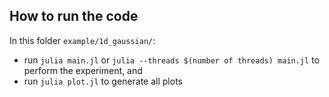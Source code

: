 ## How to run the code
In this folder `example/1d_gaussian/`: 
- run `julia main.jl` or `julia --threads $(number of threads) main.jl`  to perform the experiment, and
- run `julia plot.jl` to generate all plots 